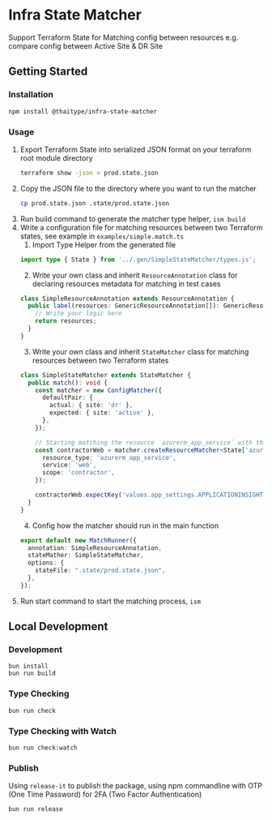 # Infra State Matcher
Support Terraform State for Matching config between resources e.g. compare config between Active Site & DR Site

## Getting Started

### Installation

```
npm install @thaitype/infra-state-matcher
```

### Usage

1. Export Terraform State into serialized JSON format on your terraform root module directory
    ```bash
    terraform show -json > prod.state.json
    ```
2. Copy the JSON file to the directory where you want to run the matcher
    ```bash
    cp prod.state.json .state/prod.state.json
    ```
3. Run build command to generate the matcher type helper, `ism build`
4. Write a configuration file for matching resources between two Terraform states, see example in `examples/simple.match.ts`
    1. Import Type Helper from the generated file
      ```ts
      import type { State } from '../.gen/SimpleStateMatcher/types.js';
      ```
    2. Write your own class and inherit `ResourceAnnotation` class for declaring resources metadata for matching in test cases
      ```ts
      class SimpleResourceAnnotation extends ResourceAnnotation {
        public label(resources: GenericResourceAnnotation[]): GenericResourceAnnotation[] {
          // Write your logic here
          return resources;
        }
      }
      ```
    3. Write your own class and inherit `StateMatcher` class for matching resources between two Terraform states
      ```ts
      class SimpleStateMatcher extends StateMatcher {
        public match(): void {
          const matcher = new ConfigMatcher({
            defaultPair: {
              actual: { site: 'dr' },
              expected: { site: 'active' },
            },
          });

          // Starting matching the resource `azurerm_app_service` with the service `web` and scope `contractor`
          const contractorWeb = matcher.createResourceMatcher<State['azurerm_app_service.common_auth_gateway']>({
            resource_type: 'azurerm_app_service',
            service: 'web',
            scope: 'contractor',
          });

          contractorWeb.expectKey('values.app_settings.APPLICATIONINSIGHTS_CONNECTION_STRING').matchConstant('value');
        }
      }
      ```
    4. Config how the matcher should run in the main function
      ```ts
      export default new MatchRunner({
        annotation: SimpleResourceAnnotation,
        stateMather: SimpleStateMatcher,
        options: {
          stateFile: ".state/prod.state.json",
        },
      });
      ```
5. Run start command to start the matching process, `ism`

## Local Development

### Development
```
bun install
bun run build
```

### Type Checking
```
bun run check
```

### Type Checking with Watch
```
bun run check:watch
```

### Publish

Using `release-it` to publish the package, using npm commandline with OTP (One Time Password) for 2FA (Two Factor Authentication)

```
bun run release
``` 